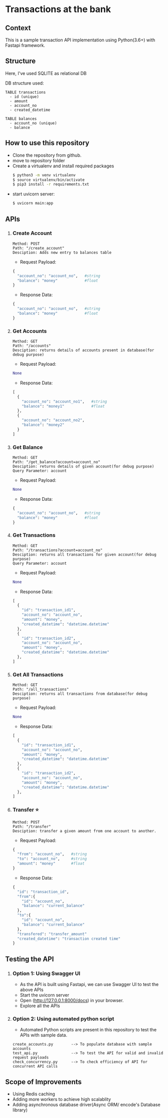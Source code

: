 # Transactions at the bank

## Context 

This is a sample transaction API implementation using Python(3.6+) with Fastapi framework.

## Structure
Here, I've used SQLITE as relational DB

DB structure used:

```
TABLE transactions
  - id (unique)
  - amount
  - account_no
  - created_datetime
```

```
TABLE balances
  - account_no (unique)
  - balance
```
## How to use this repository
- Clone the repository from github.
- move to repository folder
- Create a virtualenv and install required packages
  ```bash
  $ python3 -m venv virtualenv
  $ source virtualenv/bin/activate
  $ pip3 install -r requirements.txt
  ```
- start uvicorn server:
  ```bash
  $ uvicorn main:app
  ```

## APIs 

1. ### Create Account
   ```
   Method: POST
   Path: "/create_account"
   Desciption: Adds new entry to balances table
   ```


   - Request Payload:
   ```python
   {
     "account_no": "account_no",   #string
     "balance": "money"            #float
   }
   ```


   - Response Data:
   ```python
   {
     "account_no": "account_no",   #string
     "balance": "money"            #float
   }
   ```


2. ### Get Accounts
    ```
    Method: GET
    Path: "/accounts"
    Desciption: returns details of accounts present in database(for debug purpose)
    ```
    - Request Payload:
    ```python
    None
    ```
    - Response Data:
    ```python
    [
      {
        "account_no": "account_no1",   #string
        "balance": "money1"            #float
      },
      {
        "account_no": "account_no2",  
        "balance": "money2"           
      }
    ]
    ```


3. ### Get Balance
    ```
    Method: GET
    Path: "/get_balance?account=account_no"
    Desciption: returns details of given account(for debug purpose)
    Query Parameter: account
    ```
    - Request Payload:
    ```python
    None
    ```
    - Response Data:
    ```python
    {
      "account_no": "account_no",   #string
      "balance": "money"            #float
    }
    ```


4. ### Get Transactions
    ```
    Method: GET
    Path: "/transactions?account=account_no"
    Desciption: returns all transactions for given account(for debug purpose)
    Query Parameter: account
    ```
    - Request Payload:
    ```python
    None
    ```
    - Response Data:
    ```python
    [
      {
        "id": "transaction_id1",
        "account_no": "account_no",
        "amount": "money",
        "created_datetime": "datetime.datetime"
      },
      {
        "id": "transaction_id2",
        "account_no": "account_no",
        "amount": "money",
        "created_datetime": "datetime.datetime"    
      },
    ]
    ```


5. ### Get All Transactions
    ```
    Method: GET
    Path: "/all_transactions"
    Desciption: returns all transactions from database(for debug purpose)
    ```
    - Request Payload:
    ```python
    None
    ```
    - Response Data:
    ```python
    [
      {
        "id": "transaction_id1",
        "account_no": "account_no",
        "amount": "money",
        "created_datetime": "datetime.datetime"
      },
      {
        "id": "transaction_id2",
        "account_no": "account_no",
        "amount": "money",
        "created_datetime": "datetime.datetime"    
      },
    ]
    ```
    
    
6. ### Transfer :star:
    ```
    Method: POST
    Path: "/transfer"
    Desciption: transfer a given amount from one account to another.
    ```
    - Request Payload:
    ```python
    {
      "from": "account_no",   #string
      "to": "account_no",     #string 
      "amount": "money"       #float
    }
    ```
    - Response Data:
    ```python
    {
      "id": "transaction_id",
      "from":{
        "id": "account_no",
        "balance": "current_balance"
      },
      "to":{
        "id": "account_no",
        "balance": "current_balance"
      },
      "transfered": "transfer_amount"
      "created_datetime": "transaction created time"
    }
    ``` 
    
    
## Testing the API 
1. ### Option 1: Using Swagger UI
    - As the API is built using Fastapi, we can use Swagger UI to test the above APIs
    - Start the uvicorn server
    - Open (http://127.0.0.1:8000/docs) in your browser.
    - Explore all the APIs

2. ### Option 2: Using automated python script
    - Automated Python scripts are present in this repository to test the APIs with sample data.
    ```
    create_accounts.py        --> To populate database with sample accounts
    test_api.py               --> To test the API for valid and invalid request payloads
    check_concurrency.py      --> To check efficiency of API for concurrent API calls
    ```


## Scope of Improvements
- Using Redis caching
- Adding more workers to achieve high scalablity
- Adding asynchronous database driver(Async ORM/ encode's Database library)
